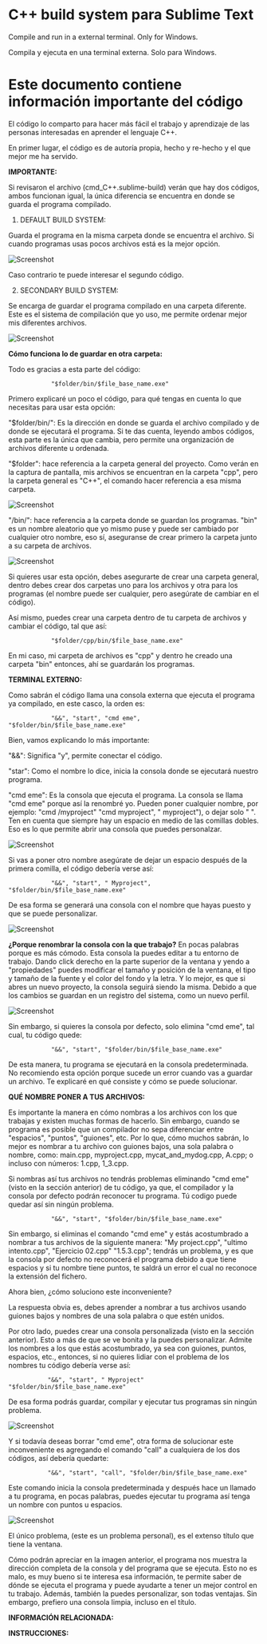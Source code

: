 # C++ build system para Sublime Text

Compile and run in a external terminal. Only for Windows.

Compila y ejecuta en una terminal externa. Solo para Windows.

# Este documento contiene información importante del código

El código lo comparto para hacer más fácil el trabajo y aprendizaje de las personas interesadas en aprender el lenguaje C++.

En primer lugar, el código es de autoría propia, hecho y re-hecho y el que mejor me ha servido.

**IMPORTANTE:**

Si revisaron el archivo (cmd_C++.sublime-build) verán que hay dos códigos, ambos funcionan igual, la única diferencia se encuentra en donde se guarda el programa compilado.

1. DEFAULT BUILD SYSTEM:

Guarda el programa en la misma carpeta donde se encuentra el archivo. Si cuando programas usas pocos archivos está es la mejor opción.

![Screenshot](Screenshots/1.png)

Caso contrario te puede interesar el segundo código.

2. SECONDARY BUILD SYSTEM:

Se encarga de guardar el programa compilado en una carpeta diferente. Este es el sistema de compilación que yo uso, me permite ordenar mejor mis diferentes archivos.

![Screenshot](Screenshots/2.png)

**Cómo funciona lo de guardar en otra carpeta:**

Todo es gracias a esta parte del código:

                "$folder/bin/$file_base_name.exe"
Primero explicaré un poco el código, para qué tengas en cuenta lo que necesitas para usar esta opción:

"$folder/bin/": Es la dirección en donde se guarda el archivo compilado y de donde se ejecutará el programa. Si te das cuenta, leyendo ambos códigos, esta parte es la única que cambia, pero permite una organización de archivos diferente u ordenada.

"$folder": hace referencia a la carpeta general del proyecto. Como verán en la captura de pantalla, mis archivos se encuentran en la carpeta "cpp", pero la carpeta general es "C++", el comando hacer referencia a esa misma carpeta.

![Screenshot](Screenshots/3.png)

"/bin/": hace referencia a la carpeta donde se guardan los programas. "bin" es un nombre aleatorio que yo mismo puse y puede ser cambiado por cualquier otro nombre, eso sí, aseguranse de crear primero la carpeta junto a su carpeta de archivos.

![Screenshot](Screenshots/4.png)

Si quieres usar esta opción, debes asegurarte de crear una carpeta general, dentro debes crear dos carpetas uno para los archivos y otra para los programas (el nombre puede ser cualquier, pero asegúrate de cambiar en el código).

Así mismo, puedes crear una carpeta dentro de tu carpeta de archivos y cambiar el código, tal que así:

                "$folder/cpp/bin/$file_base_name.exe"
    
En mi caso, mi carpeta de archivos es "cpp" y dentro he creado una carpeta "bin" entonces, ahí se guardarán los programas.


**TERMINAL EXTERNO:**

Como sabrán el código llama una consola externa que ejecuta el programa ya compilado, en este casco, la orden es:

                "&&", "start", "cmd eme", "$folder/bin/$file_base_name.exe"
Bien, vamos explicando lo más importante:

"&&": Significa "y", permite conectar el código.

"star": Como el nombre lo dice, inicia la consola donde se ejecutará nuestro programa.

"cmd eme": Es la consola que ejecuta el programa. La consola se llama "cmd eme" porque así la renombré yo. Pueden poner cualquier nombre, por ejemplo: "cmd /myproject" "cmd myproject", " myproject"), o dejar solo " ". Ten en cuenta que siempre hay un espacio en medio de las comillas dobles. Eso es lo que permite abrir una consola que puedes personalzar. 

![Screenshot](Screenshots/5.png)

Si vas a poner otro nombre asegúrate de dejar un espacio después de la primera comilla, el código debería verse así:

                "&&", "start", " Myproject", "$folder/bin/$file_base_name.exe"
                
De esa forma se generará una consola con el nombre que hayas puesto y que se puede personalizar.

![Screenshot](Screenshots/6.png)

**¿Porque renombrar la consola con la que trabajo?**
En pocas palabras porque es más cómodo. Esta consola la puedes editar a tu entorno de trabajo. 
Dando click derecho en la parte superior de la ventana y yendo a "propiedades" puedes modificar el tamaño y posición de la ventana, el tipo y tamaño de la fuente y el color del fondo y la letra. Y lo mejor, es que si abres un nuevo proyecto, la consola seguirá siendo la misma. Debido a que los cambios se guardan en un registro del sistema, como un nuevo perfil.

![Screenshot](Screenshots/7.png)

Sin embargo, si quieres la consola por defecto, solo elimina "cmd eme", tal cual, tu código quede:

                "&&", "start", "$folder/bin/$file_base_name.exe"

De esta manera, tu programa se ejecutará en la consola predeterminada. No recomiendo esta opción porque sucede un error cuando vas a guardar un archivo.
Te explicaré en qué consiste y cómo se puede solucionar.

**QUÉ NOMBRE PONER A TUS ARCHIVOS:**

Es importante la manera en cómo nombras a los archivos con los que trabajas y existen muchas formas de hacerlo. Sin embargo, cuando se programa es posible que un compilador no sepa diferenciar entre "espacios", "puntos", "guiones", etc. Por lo que, cómo muchos sabrán, lo mejor es nombrar a tu archivo con guiones bajos, una sola palabra o nombre, como: main.cpp, myproject.cpp, mycat_and_mydog.cpp, A.cpp; o incluso con números: 1.cpp, 1_3.cpp.

Si nombras así tus archivos no tendrás problemas eliminando "cmd eme" (visto en la sección anterior) de tu código, ya que, el compilador y la consola por defecto podrán reconocer tu programa. Tú codigo puede quedar así sin ningún problema.
    
                "&&", "start", "$folder/bin/$file_base_name.exe"

Sin embargo, si eliminas el comando "cmd eme" y estás acostumbrado a nombrar a tus archivos de la siguiente manera: "My project.cpp", "ultimo intento.cpp", "Ejercicio 02.cpp" "1.5.3.cpp"; tendrás un problema, y es que la consola por defecto no reconocerá el programa debido a que tiene espacios y si tu nombre tiene puntos, te saldrá un error el cual no reconoce la extensión del fichero.

Ahora bien, ¿cómo soluciono este inconveniente?

La respuesta obvia es, debes aprender a nombrar a tus archivos usando guiones bajos y nombres de una sola palabra o que estén unidos.

Por otro lado, puedes crear una consola personalizada (visto en la sección anterior). Esto a más de que se ve bonita y la puedes personalizar. Admite los nombres a los que estás acostumbrado, ya sea con guiones, puntos, espacios, etc., entonces, si no quieres lidiar con el problema de los nombres tu código debería verse así:
               
               "&&", "start", " Myproject" "$folder/bin/$file_base_name.exe"
               
De esa forma podrás guardar, compilar y ejecutar tus programas sin ningún problema.

![Screenshot](Screenshots/8.png)

Y si todavía deseas borrar "cmd eme", otra forma de solucionar este inconveniente es agregando el comando "call" a cualquiera de los dos códigos, así debería quedarte:

               "&&", "start", "call", "$folder/bin/$file_base_name.exe"

Este comando inicia la consola predeterminada y después hace un llamado a tu programa, en pocas palabras, puedes ejecutar tu programa así tenga un nombre con puntos u espacios.

![Screenshot](Screenshots/9.png)

El único problema, (este es un problema personal), es el extenso título que tiene la ventana.

Cómo podrán apreciar en la imagen anterior, el programa nos muestra la dirección completa de la consola y del programa que se ejecuta. Esto no es malo, es muy bueno si te interesa esa información, te permite saber de dónde se ejecuta el programa y puede ayudarte a tener un mejor control en tu trabajo. Además, también la puedes personalizar, son todas ventajas. Sin embargo, prefiero una consola limpia, incluso en el título.

**INFORMACIÓN RELACIONADA:**



**INSTRUCCIONES:**



